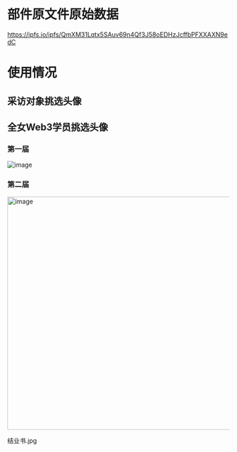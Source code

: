 # 部件原文件原始数据

https://ipfs.io/ipfs/QmXM31Lqtx5SAuv69n4Qf3J58oEDHzJcffbPFXXAXN9edC

# 使用情况

## 采访对象挑选头像


## 全女Web3学员挑选头像

### 第一届
![image](https://github.com/0xherstory/purrrrly_hair/assets/142302094/e9715292-995c-481b-b063-e2071f19c130)


### 第二届
<img width="528" alt="image" src="https://github.com/0xherstory/purrrrly_hair/assets/142302094/96d3c566-c41d-4cf7-a273-c9116f87b1f9">


结业书.jpg
